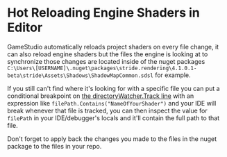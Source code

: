 ﻿# Hot Reloading Engine Shaders in Editor
GameStudio automatically reloads project shaders on every file change, it can also reload engine shaders but the files the engine is looking at to synchronize those changes are located inside of the nuget packages ``C:\Users\[USERNAME]\.nuget\packages\stride.rendering\4.1.0.1-beta\stride\Assets\Shadows\ShadowMapCommon.sdsl`` for example.

If you still can't find where it's looking for with a specific file you can put a conditional breakpoint on [the directoryWatcher.Track line](https://github.com/stride3d/stride/blob/master/sources/engine/Stride.Rendering/Rendering/EffectSystem.cs#L232) with an expression like ``filePath.Contains("NameOfYourShader")`` and your IDE will break whenever that file is tracked, you can then inspect the value for `filePath` in your IDE/debugger's locals and it'll contain the full path to that file.

Don't forget to apply back the changes you made to the files in the nuget package to the files in your repo.